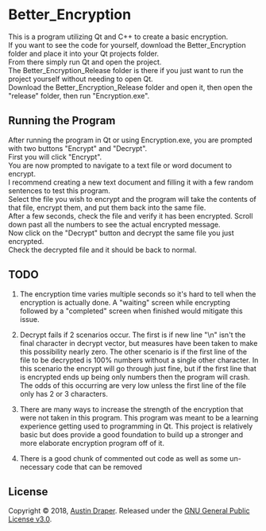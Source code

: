 # Better_Encryption
This is a program utilizing Qt and C++ to create a basic encryption.  
If you want to see the code for yourself, download the Better_Encryption folder and place it into your Qt projects folder.  
From there simply run Qt and open the project.  
The Better_Encryption_Release folder is there if you just want to run the project yourself without needing to open Qt.  
Download the Better_Encryption_Release folder and open it, then open the "release" folder, then run "Encryption.exe". 
##
## Running the Program
After running the program in Qt or using Encryption.exe, you are prompted with two buttons "Encrypt" and "Decrypt".  
First you will click "Encrypt".  
You are now prompted to navigate to a text file or word document to encrypt.    
I recommend creating a new text document and filling it with a few random sentences to test this program.  
Select the file you wish to encrypt and the program will take the contents of that file, encrypt them, and put them back into the same file.    
After a few seconds, check the file and verify it has been encrypted. Scroll down past all the numbers to see the actual encrypted message.  
Now click on the "Decrypt" button and decrypt the same file you just encrypted.  
Check the decrypted file and it should be back to normal.  
##
## TODO
1. The encryption time varies multiple seconds so it's hard to tell when the encryption is actually done. A "waiting" screen while encrypting followed by a "completed" screen when finished would mitigate this issue.

2. Decrypt fails if 2 scenarios occur. The first is if new line "\n" isn't the final character in decrypt vector, but measures have been taken to make this possibility nearly zero. The other scenario is if the first line of the file to be decrypted is 100% numbers without a single other character. In this scenario the encrypt will go through just fine, but if the first line that is encrypted ends up being only numbers then the program will crash. The odds of this occurring are very low unless the first line of the file only has 2 or 3 characters.

3. There are many ways to increase the strength of the encryption that were not taken in this program. This program was meant to be a learning experience getting used to programming in Qt. This project is relatively basic but does provide a good foundation to build up a stronger and more elaborate encryption program off of it.  

4. There is a good chunk of commented out code as well as some un-necessary code that can be removed   
##
## License
Copyright © 2018, [Austin Draper](https://github.com/Austin-Draper). Released under the [GNU General Public License v3.0](LICENSE).
